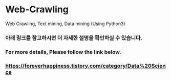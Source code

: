 # Web-Crawling
Web Crawling, Text mining, Data mining (Using Python3)




### 아래 링크를 참고하시면 더 자세한 설명을 확인하실 수 있습니다.

### For more details, Please follow the link below.

### https://foreverhappiness.tistory.com/category/Data%20Science
